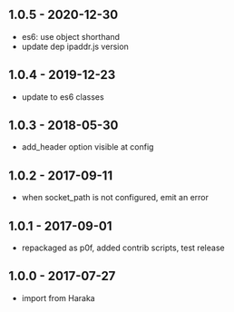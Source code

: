 
## 1.0.5 - 2020-12-30

- es6: use object shorthand
- update dep ipaddr.js version

## 1.0.4 - 2019-12-23

- update to es6 classes

## 1.0.3 - 2018-05-30

- add_header option visible at config

## 1.0.2 - 2017-09-11

- when socket_path is not configured, emit an error

## 1.0.1 - 2017-09-01

- repackaged as p0f, added contrib scripts, test release

## 1.0.0 - 2017-07-27

- import from Haraka
